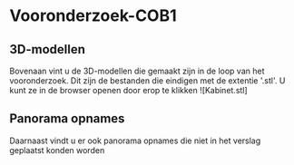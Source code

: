 # Vooronderzoek-COB1
## 3D-modellen
Bovenaan vint u de 3D-modellen die gemaakt zijn in de loop van het vooronderzoek. Dit zijn de bestanden die eindigen met de extentie '.stl'. U kunt ze in de browser openen door erop te klikken
![Kabinet.stl]

## Panorama opnames
Daarnaast vindt u er ook panorama opnames die niet in het verslag geplaatst konden worden
